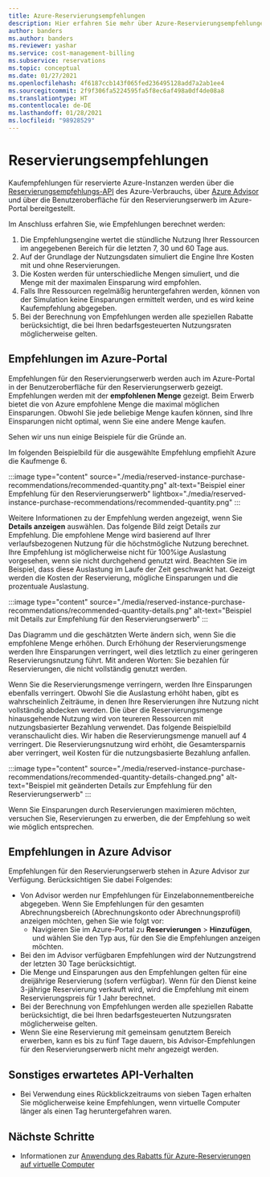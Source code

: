 ```yaml
---
title: Azure-Reservierungsempfehlungen
description: Hier erfahren Sie mehr über Azure-Reservierungsempfehlungen.
author: banders
ms.author: banders
ms.reviewer: yashar
ms.service: cost-management-billing
ms.subservice: reservations
ms.topic: conceptual
ms.date: 01/27/2021
ms.openlocfilehash: 4f6187ccb143f065fed236495128add7a2ab1ee4
ms.sourcegitcommit: 2f9f306fa5224595fa5f8ec6af498a0df4de08a8
ms.translationtype: HT
ms.contentlocale: de-DE
ms.lasthandoff: 01/28/2021
ms.locfileid: "98928529"
---
```

# <a name="reservation-recommendations"></a>Reservierungsempfehlungen

Kaufempfehlungen für reservierte Azure-Instanzen werden über die [Reservierungsempfehlungs-API](/rest/api/consumption/reservationrecommendations) des Azure-Verbrauchs, über [Azure Advisor](../../advisor/advisor-cost-recommendations.md#buy-reserved-virtual-machine-instances-to-save-money-over-pay-as-you-go-costs) und über die Benutzeroberfläche für den Reservierungserwerb im Azure-Portal bereitgestellt.

Im Anschluss erfahren Sie, wie Empfehlungen berechnet werden:

1. Die Empfehlungsengine wertet die stündliche Nutzung Ihrer Ressourcen im angegebenen Bereich für die letzten 7, 30 und 60 Tage aus.
2. Auf der Grundlage der Nutzungsdaten simuliert die Engine Ihre Kosten mit und ohne Reservierungen.
3. Die Kosten werden für unterschiedliche Mengen simuliert, und die Menge mit der maximalen Einsparung wird empfohlen.
4. Falls Ihre Ressourcen regelmäßig heruntergefahren werden, können von der Simulation keine Einsparungen ermittelt werden, und es wird keine Kaufempfehlung abgegeben.
5. Bei der Berechnung von Empfehlungen werden alle speziellen Rabatte berücksichtigt, die bei Ihren bedarfsgesteuerten Nutzungsraten möglicherweise gelten.

## <a name="recommendations-in-the-azure-portal"></a>Empfehlungen im Azure-Portal

Empfehlungen für den Reservierungserwerb werden auch im Azure-Portal in der Benutzeroberfläche für den Reservierungserwerb gezeigt. Empfehlungen werden mit der **empfohlenen Menge** gezeigt. Beim Erwerb bietet die von Azure empfohlene Menge die maximal möglichen Einsparungen. Obwohl Sie jede beliebige Menge kaufen können, sind Ihre Einsparungen nicht optimal, wenn Sie eine andere Menge kaufen.

Sehen wir uns nun einige Beispiele für die Gründe an.

Im folgenden Beispielbild für die ausgewählte Empfehlung empfiehlt Azure die Kaufmenge 6.

:::image type="content" source="./media/reserved-instance-purchase-recommendations/recommended-quantity.png" alt-text="Beispiel einer Empfehlung für den Reservierungserwerb" lightbox="./media/reserved-instance-purchase-recommendations/recommended-quantity.png" :::

Weitere Informationen zu der Empfehlung werden angezeigt, wenn Sie **Details anzeigen** auswählen. Das folgende Bild zeigt Details zur Empfehlung. Die empfohlene Menge wird basierend auf Ihrer verlaufsbezogenen Nutzung für die höchstmögliche Nutzung berechnet. Ihre Empfehlung ist möglicherweise nicht für 100%ige Auslastung vorgesehen, wenn sie nicht durchgehend genutzt wird. Beachten Sie im Beispiel, dass diese Auslastung im Laufe der Zeit geschwankt hat. Gezeigt werden die Kosten der Reservierung, mögliche Einsparungen und die prozentuale Auslastung.

:::image type="content" source="./media/reserved-instance-purchase-recommendations/recommended-quantity-details.png" alt-text="Beispiel mit Details zur Empfehlung für den Reservierungserwerb" :::

Das Diagramm und die geschätzten Werte ändern sich, wenn Sie die empfohlene Menge erhöhen. Durch Erhöhung der Reservierungsmenge werden Ihre Einsparungen verringert, weil dies letztlich zu einer geringeren Reservierungsnutzung führt. Mit anderen Worten: Sie bezahlen für Reservierungen, die nicht vollständig genutzt werden.

Wenn Sie die Reservierungsmenge verringern, werden Ihre Einsparungen ebenfalls verringert. Obwohl Sie die Auslastung erhöht haben, gibt es wahrscheinlich Zeiträume, in denen Ihre Reservierungen ihre Nutzung nicht vollständig abdecken werden. Die über die Reservierungsmenge hinausgehende Nutzung wird von teureren Ressourcen mit nutzungsbasierter Bezahlung verwendet. Das folgende Beispielbild veranschaulicht dies. Wir haben die Reservierungsmenge manuell auf 4 verringert. Die Reservierungsnutzung wird erhöht, die Gesamtersparnis aber verringert, weil Kosten für die nutzungsbasierte Bezahlung anfallen.

:::image type="content" source="./media/reserved-instance-purchase-recommendations/recommended-quantity-details-changed.png" alt-text="Beispiel mit geänderten Details zur Empfehlung für den Reservierungserwerb" :::

Wenn Sie Einsparungen durch Reservierungen maximieren möchten, versuchen Sie, Reservierungen zu erwerben, die der Empfehlung so weit wie möglich entsprechen.

## <a name="recommendations-in-azure-advisor"></a>Empfehlungen in Azure Advisor

Empfehlungen für den Reservierungserwerb stehen in Azure Advisor zur Verfügung. Berücksichtigen Sie dabei Folgendes:

- Von Advisor werden nur Empfehlungen für Einzelabonnementbereiche abgegeben. Wenn Sie Empfehlungen für den gesamten Abrechnungsbereich (Abrechnungskonto oder Abrechnungsprofil) anzeigen möchten, gehen Sie wie folgt vor:
  -  Navigieren Sie im Azure-Portal zu **Reservierungen** > **Hinzufügen**, und wählen Sie den Typ aus, für den Sie die Empfehlungen anzeigen möchten.
- Bei den im Advisor verfügbaren Empfehlungen wird der Nutzungstrend der letzten 30 Tage berücksichtigt.
- Die Menge und Einsparungen aus den Empfehlungen gelten für eine dreijährige Reservierung (sofern verfügbar). Wenn für den Dienst keine 3-jährige Reservierung verkauft wird, wird die Empfehlung mit einem Reservierungspreis für 1 Jahr berechnet.
- Bei der Berechnung von Empfehlungen werden alle speziellen Rabatte berücksichtigt, die bei Ihren bedarfsgesteuerten Nutzungsraten möglicherweise gelten.
- Wenn Sie eine Reservierung mit gemeinsam genutztem Bereich erwerben, kann es bis zu fünf Tage dauern, bis Advisor-Empfehlungen für den Reservierungserwerb nicht mehr angezeigt werden.

## <a name="other-expected-api-behavior"></a>Sonstiges erwartetes API-Verhalten

- Bei Verwendung eines Rückblickzeitraums von sieben Tagen erhalten Sie möglicherweise keine Empfehlungen, wenn virtuelle Computer länger als einen Tag heruntergefahren waren.

## <a name="next-steps"></a>Nächste Schritte

- Informationen zur [Anwendung des Rabatts für Azure-Reservierungen auf virtuelle Computer](../manage/understand-vm-reservation-charges.md)
